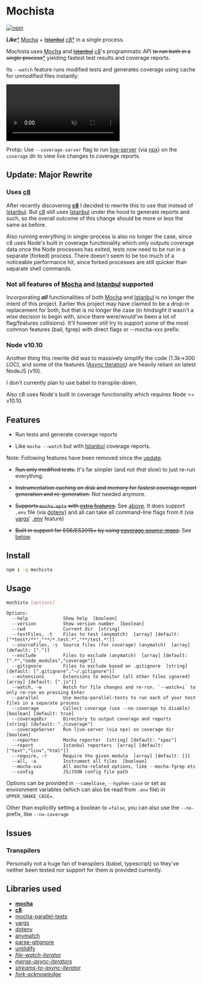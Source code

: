 # Mochista
[![npm](https://img.shields.io/npm/v/mochista.svg)](https://www.npmjs.com/package/mochista)

***Like***[\*](#not-all) [Mocha] + ~~[Istanbul]~~ [c8*](#uses-c8) in a single process.

Mochista uses [Mocha] and ~~[Istanbul]~~ [c8]'s programmatic API ~~to run both in a single process~~[*](#uses-c8) yielding fastest test results and coverage reports.

Its `--watch` feature runs modified tests and generates coverage using cache for unmodified files instantly:

<a href="https://gfycat.com/IdleSoreHammerheadshark">
<video muted autoplay loop>
<source src="https://giant.gfycat.com/IdleSoreHammerheadshark.mp4"/>
<img src="https://thumbs.gfycat.com/IdleSoreHammerheadshark-size_restricted.gif">
</video>
</a>

Protip: Use `--coverage-server` flag to run [live-server] (via [npx]) on the `coverage` dir to view live changes to coverage reports.

## Update: Major Rewrite

### Uses [c8]

After recently discovering **[c8]** I decided to rewrite this to use that  instead of [Istanbul]. But [c8] still uses [Istanbul] under the hood to generate reports and such, so the overall outcome of this change should be more or less the same as before.

Also running everything in single-process is also no longer the case, since c8 uses Node's built in coverage functionality which only outputs coverage data once the Node processes has exited, tests now need to be run in a separate (forked) process. There doesn't seem to be too much of a noticeable performance hit, since forked processes are still quicker than separate shell commands.

### <a id="not-all"></a> Not all features of [Mocha] and [Istanbul] supported

Incorporating ***all*** functionalities of both [Mocha] and [Istanbul] is no longer the intent of this project. Earlier this project may have claimed to be a drop-in replacement for both, but that is no longer the case (in hindsight it wasn't a wise decision to begin with, since there were/would've been a lot of flag/features collisions). It'll however still try to support some of the most common features (bail, fgrep) with direct flags or --mocha-xxx prefix.

### Node v10.10

Another thing this rewrite did was to massively simplify the code (1.3k->300 LOC), and some of the features ([Async Iteration]) are heavily reliant on latest NodeJS (v10).

I don't currently plan to use babel to transpile-down.

Also c8 uses Node's built in coverage functionality which requires Node >= v10.10.

## Features

* Run tests and generate coverage reports

* Like `mocha --watch` but with [Istanbul] coverage reports.

Note: Following features have been removed since the [update](#update-major-rewrite).

* ~~Run only modified tests.~~
It's far simpler (and not *that* slow) to just re-run everything.

* ~~Instrumentation caching on disk and memory for fastest coverage report generation and re-generation.~~
Not needed anymore.

* ~~Supports `mocha.opts` with [extra features](#multiline-mochaopts).~~
See [above](#not-all). It does support `.env` file (via [dotenv]) and all can take all command-line flags from it (via [yargs]' [.env][yargs-env] feature)


* ~~Built in support for ES6/ES2015+ by using [coverage source-maps][istanbul-lib-source-maps].~~
See [below](#transpilers)

## Install
```sh
npm i -g mochista
```
## Usage
```sh
mochista [options]
```
```
Options:
  --help             Show help  [boolean]
  --version          Show version number  [boolean]
  --cwd              Current dir  [string]
  --testFiles, -t    Files to test (anymatch)  [array] [default: ["*test*/**","**/*.test.*","**/test.*"]]
  --sourceFiles, -s  Source files (for coverage) (anymatch)  [array] [default: ["."]]
  --exclude          Files to exclude (anymatch)  [array] [default: [".*","node_modules","coverage"]]
  --gitignore        Files to exclude based on .gitignore  [string] [default: [".gitignore","~/.gitignore"]]
  --extensions       Extensions to monitor (all other files ignored)  [array] [default: [".js"]]
  --watch, -w        Watch for file changes and re-run. `--watch=i` to only re-run on pressing Enter
  --parallel         Use mocha-parallel-tests to run each of your test files in a separate process
  --coverage         Collect coverage (use --no-coverage to disable)  [boolean] [default: true]
  --coverageDir      Directory to output coverage and reports  [string] [default: "./coverage"]
  --coverageServer   Run live-server (via npx) on coverage dir  [boolean]
  --reporter         Mocha reporter  [string] [default: "spec"]
  --report           Istanbul reporters  [array] [default: ["text","lcov","html"]]
  --require, -r      Require the given module  [array] [default: []]
  --all, -a          Instrument all files  [boolean]
  --mocha-xxx        All mocha-related options, like --mocha-fgrep etc
  --config           JS/JSON config file path
```

Options can be provided in `--camelCase`, `--hyphen-case` or set as environment variables (which can also be read from `.env` file) in `UPPER_SNAKE_CASE=`.

Other than explicitly setting a boolean to `=false`, you can also use the `--no-` prefix, like `--no-coverage`

## Issues

### Transpilers

Personally not a huge fan of transpilers (babel, typescript) so they've neither been tested nor support for them is provided currently.

## Libraries used

* **[mocha]**
* **[c8]**
* [mocha-parallel-tests]
* [yargs]
* [dotenv]
* [anymatch]
* [parse-gitignore]
* [untildify]
* *[file-watch-iterator]*
* *[merge-async-iterators]*
* *[streams-to-async-iterator]*
* *[fork-acknowledge]*


<!-- LINKS -->
[mocha]: http://mochajs.org
[istanbul]: https://istanbul.js.org
[c8]: https://github.com/bcoe/c8
[mocha-parallel-tests]: https://github.com/mocha-parallel/mocha-parallel-tests
[live-server]: https://github.com/tapio/live-server
[npx]: https://blog.npmjs.org/post/162869356040/introducing-npx-an-npm-package-runner
[laggingreflex/c8]: https://github.com/laggingreflex/c8
[c8/pull/19]: https://github.com/bcoe/c8/pull/19
[Async Iteration]: https://github.com/tc39/proposal-async-iteration
[mocha-watching]: https://github.com/mochajs/mocha/search?q=watch&type=issues
[dotenv]: https://github.com/motdotla/dotenv
[yargs]: https://github.com/yargs/yargs
[yargs-env]: https://github.com/yargs/yargs/blob/master/docs/api.md#envprefix
[anymatch]: https://github.com/micromatch/anymatch
[parse-gitignore]: https://github.com/jonschlinkert/parse-gitignore
[untildify]: https://github.com/sindresorhus/untildify
[file-watch-iterator]: https://github.com/laggingreflex/file-watch-iterator
[merge-async-iterators]: https://github.com/laggingreflex/merge-async-iterators
[streams-to-async-iterator]: https://github.com/laggingreflex/streams-to-async-iterator
[fork-acknowledge]: https://github.com/laggingreflex/fork-acknowledge
<!-- -->
[map-better]: https://github.com/laggingreflex/map-better
[nyc]: https://github.com/istanbuljs/nyc
[babel-istanbul]: https://github.com/jmcriffey/babel-istanbul
[istanbul-lib-source-maps]: https://github.com/istanbuljs/istanbul-lib-source-maps
[chokidar]: https://github.com/paulmillr/chokidar
[chokidar#561]: https://github.com/paulmillr/chokidar/issues/561
[chokidar#449]: https://github.com/paulmillr/chokidar/issues/449
[exclude files]: https://github.com/mochajs/mocha/search?q=exclude+files&type=issues
[mocha-istanbul]: https://github.com/arikon/mocha-istanbul
[mocha-lcov-reporter]: https://github.com/StevenLooman/mocha-lcov-reporter
[babel-plugin-istanbul]: https://github.com/istanbuljs/babel-plugin-istanbul
[pita]: http://www.urbandictionary.com/define.php?term=pita
